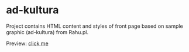 # ad-kultura

Project contains HTML content and styles of front page based on sample graphic (ad-kultura) from Rahu.pl.

Preview: [click me](http://leksarus.github.io/ad-kultura/)